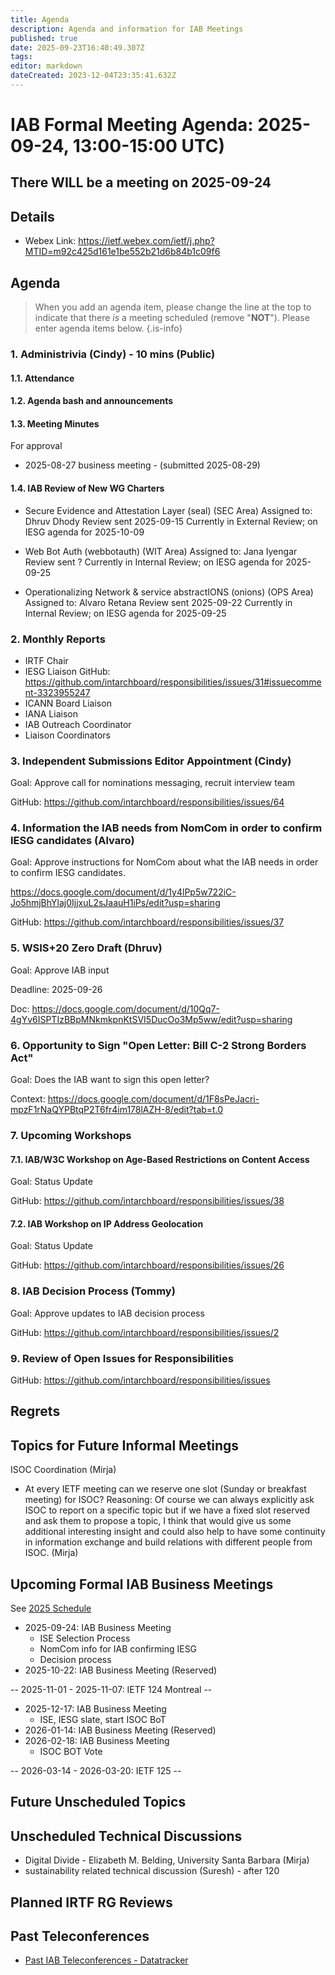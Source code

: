 ```yaml
---
title: Agenda
description: Agenda and information for IAB Meetings
published: true
date: 2025-09-23T16:40:49.307Z
tags: 
editor: markdown
dateCreated: 2023-12-04T23:35:41.632Z
---
```


# IAB Formal Meeting Agenda: 2025-09-24, 13:00-15:00 UTC)

## There WILL be a meeting on 2025-09-24

## Details

* Webex Link: https://ietf.webex.com/ietf/j.php?MTID=m92c425d161e1be552b21d6b84b1c09f6


## Agenda

> When you add an agenda item, please change the line at the top to indicate that there *is* a meeting scheduled (remove "**NOT**"). Please enter agenda items below.
{.is-info}

### 1. Administrivia (Cindy) - 10 mins (Public)

#### 1.1. Attendance

#### 1.2. Agenda bash and announcements

#### 1.3. Meeting Minutes

For approval

- 2025-08-27 business meeting - (submitted 2025-08-29) 

#### 1.4. IAB Review of New WG Charters

- Secure Evidence and Attestation Layer (seal) (SEC Area)
    Assigned to: Dhruv Dhody
    Review sent 2025-09-15
    Currently in External Review; on IESG agenda for 2025-10-09

- Web Bot Auth (webbotauth) (WIT Area)
    Assigned to: Jana Iyengar
    Review sent ?
    Currently in Internal Review; on IESG agenda for 2025-09-25
    
- Operationalizing Network & service abstractIONS (onions) (OPS Area)
    Assigned to: Alvaro Retana
    Review sent 2025-09-22
    Currently in Internal Review; on IESG agenda for 2025-09-25


### 2. Monthly Reports

  - IRTF Chair
  - IESG Liaison
    GitHub: https://github.com/intarchboard/responsibilities/issues/31#issuecomment-3323955247
  - ICANN Board Liaison
  - IANA Liaison
  - IAB Outreach Coordinator
  - Liaison Coordinators


### 3. Independent Submissions Editor Appointment (Cindy)

  Goal: Approve call for nominations messaging, recruit interview team

  GitHub: https://github.com/intarchboard/responsibilities/issues/64


### 4. Information the IAB needs from NomCom in order to confirm IESG candidates (Alvaro)

  Goal: Approve instructions for NomCom about what the IAB needs in 
  order to confirm IESG candidates.
  
  https://docs.google.com/document/d/1y4lPp5w722iC-Jo5hmjBhYlaj0IjjxuL2sJaauH1iPs/edit?usp=sharing

  GitHub: https://github.com/intarchboard/responsibilities/issues/37


### 5. WSIS+20 Zero Draft (Dhruv)

  Goal: Approve IAB input

  Deadline: 2025-09-26

  Doc: https://docs.google.com/document/d/10Qq7-4gYv6ISPTIzBBpMNkmkpnKtSVI5DucOo3Mp5ww/edit?usp=sharing


### 6. Opportunity to Sign "Open Letter: Bill C-2 Strong Borders Act"

  Goal: Does the IAB want to sign this open letter?

  Context: https://docs.google.com/document/d/1F8sPeJacri-mpzF1rNaQYPBtqP2T6fr4im178lAZH-8/edit?tab=t.0


### 7. Upcoming Workshops

#### 7.1. IAB/W3C Workshop on Age-Based Restrictions on Content Access

  Goal: Status Update

  GitHub: https://github.com/intarchboard/responsibilities/issues/38


#### 7.2. IAB Workshop on IP Address Geolocation

  Goal: Status Update

  GitHub: https://github.com/intarchboard/responsibilities/issues/26


### 8. IAB Decision Process (Tommy)

  Goal: Approve updates to IAB decision process

  GitHub: https://github.com/intarchboard/responsibilities/issues/2


### 9. Review of Open Issues for Responsibilities

  GitHub: https://github.com/intarchboard/responsibilities/issues



## Regrets
 



## Topics for Future Informal Meetings

ISOC Coordination (Mirja)

- At every IETF meeting can we reserve one slot (Sunday or breakfast meeting) for ISOC? Reasoning: Of course we can always explicitly ask ISOC to report on a specific topic but if we have a fixed slot reserved and ask them to propose a topic, I think that would give us some additional interesting insight and could also help to have some continuity in information exchange and build relations with different people from ISOC. (Mirja)


## Upcoming Formal IAB Business Meetings

See [2025 Schedule](https://wiki.ietf.org/group/iab/2025_Schedule)

- 2025-09-24: IAB Business Meeting
    - ISE Selection Process
    - NomCom info for IAB confirming IESG
    - Decision process
- 2025-10-22: IAB Business Meeting (Reserved)

-- 2025-11-01 - 2025-11-07: IETF 124 Montreal --

- 2025-12-17: IAB Business Meeting
    - ISE, IESG slate, start ISOC BoT
- 2026-01-14: IAB Business Meeting (Reserved)
- 2026-02-18: IAB Business Meeting 
    - ISOC BOT Vote
    
-- 2026-03-14 - 2026-03-20: IETF 125 --

## Future Unscheduled Topics 


## Unscheduled Technical Discussions

* Digital Divide - Elizabeth M. Belding, University Santa Barbara (Mirja)
* sustainability related technical discussion (Suresh) - after 120


## Planned IRTF RG Reviews 

## Past Teleconferences 

* [Past IAB Teleconferences - Datatracker](https://datatracker.ietf.org/group/iab/meetings/)


<!--
### Alternate Zoom info:

* [Zoom link](https://ietf.zoom.us/j/2649121587?pwd=dVJXTHRoQ2RqeE5tY2huWFFDdTFpdz09)
* Passcode: 1234
-->
